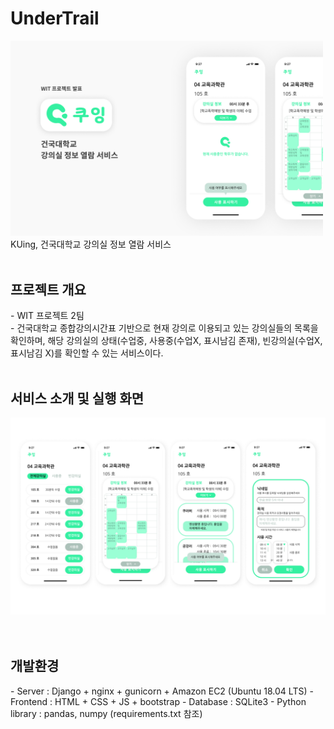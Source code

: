 # UnderTrail
<img src="/readme_img/1.png" width=500/><br>
KUing, 건국대학교 강의실 정보 열람 서비스<br><br>
<h2>프로젝트 개요</h2>
- WIT 프로젝트 2팀<br>
- 건국대학교 종합강의시간표 기반으로 현재 강의로 이용되고 있는 강의실들의 목록을 확인하며, 해당 강의실의 상태(수업중, 사용중(수업X, 표시남김 존재), 빈강의실(수업X, 표시남김 X)를 확인할 수 있는 서비스이다.
<br><br>
<h2>서비스 소개 및 실행 화면</h2>
<img src="/readme_img/2.png" width=600 />
<br>
<br><br>
<h2>개발환경</h2>
- Server : Django + nginx + gunicorn + Amazon EC2 (Ubuntu 18.04 LTS)
- Frontend : HTML + CSS + JS + bootstrap
- Database : SQLite3
- Python library : pandas, numpy (requirements.txt 참조)

